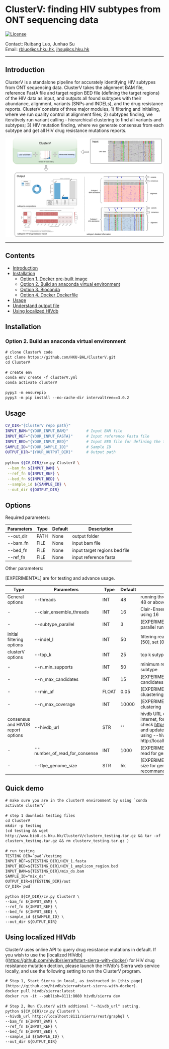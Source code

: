 # ClusterV: finding HIV subtypes from ONT sequencing data

[![License](https://img.shields.io/badge/License-BSD%203--Clause-blue.svg)](https://opensource.org/licenses/BSD-3-Clause) 


Contact: Ruibang Luo, Junhao Su  
Email: rbluo@cs.hku.hk, jhsu@cs.hku.hk  

----

## Introduction
ClusterV is a standalone pipeline for accurately identifying HIV subtypes from ONT sequencing data.  ClusterV takes the alignment BAM file, reference FastA file and target region BED file (defining the target regions) of the HIV data as input, and outputs all found subtypes with their abundance, alignment, variants (SNPs and INDELs), and the drug resistance reports. ClusterV consists of three major modules, 1) filtering and initialing, where we run quality control at alignment files; 2) subtypes finding, we iteratively run variant calling - hierarchical clustering to find all variants and subtypes; 3) HIV mutation finding, where we generate consensus from each subtype and get all HIV drug resistance mutations reports. 

<img src="./docs/github_wf.png" width = "800" alt="ClusterV wf">

---

## Contents

* [Introduction](#introduction)
* [Installation](#installation)
  + [Option 1. Docker pre-built image](#option-1-docker-pre-built-image)
  + [Option 2. Build an anaconda virtual environment](#option-2-build-an-anaconda-virtual-environment)
  + [Option 3. Bioconda](#option-3-bioconda)
  + [Option 4. Docker Dockerfile](#option-4-docker-dockerfile)
* [Usage](#usage)
* [Understand output file](/docs/output.md)
* [Using localized HIVdb](#using-localized-hivdb)

## Installation


### Option 2. Build an anaconda virtual environment

```
# clone ClusterV code
git clone https://github.com/HKU-BAL/ClusterV.git
cd ClusterV

# create env
conda env create -f clusterV.yml
conda activate clusterV 

pypy3 -m ensurepip
pypy3 -m pip install --no-cache-dir intervaltree==3.0.2

```


## Usage

```bash
CV_DIR="{ClusterV repo path}"
INPUT_BAM="{YOUR_INPUT_BAM}"        # Input BAM file
INPUT_REF="{YOUR_INPUT_FASTA}"      # Input reference Fasta file
INPUT_BED="{YOUR_INPUT_BED}"        # Input BED file for defining the target region
SAMPLE_ID="{YOUR_SAMPLE_ID}"        # Sample ID
OUTPUT_DIR="{YOUR_OUTPUT_DIR}"      # Output path

python ${CV_DIR}/cv.py ClusterV \
 --bam_fn ${INPUT_BAM} \
 --ref_fn ${INPUT_REF} \
 --bed_fn ${INPUT_BED} \
 --sample_id ${SAMPLE_ID} \
 --out_dir ${OUTPUT_DIR}
```

## Options

Required parameters:

| Parameters | Type | Default | Description                   |
|------------|------|---------|-------------------------------|
| --out_dir  | PATH | None    | output folder                 |
| --bam_fn   | FILE | None    | input bam file                |
| --bed_fn   | FILE | None    | input target regions bed file |
| --ref_fn   | FILE | None    | input reference fasta         |

Other parameters:

[EXPERIMENTAL] are for testing and advance usage.

| Type                               | Parameters                    | Type  | Default | Description                                                                                                                                                                                                              |
|------------------------------------|-------------------------------|-------|---------|--------------------------------------------------------------------------------------------------------------------------------------------------------------------------------------------------------------------------|
| General options                    | --threads                     | INT   | 48      | running threads, we recommend using 48 or above                                                                                                                                                                          |
| -                                  | --clair_ensemble_threads      | INT   | 16      | Clair-Ensemble threads, we recommend using 16                                                                                                                                                                            |
| -                                  | --subtype_parallel            | INT   | 3       | [EXPERIMENTAL] number of sutypes parallel run Clair                                                                                                                                                                      |
| initial filtering options          | --indel_l                     | INT   | 50      | filtering read with indel length > indel_l [50], set [0] to disable filtering                                                                                                                                            |
| clusterV options                   | --top_k                       | INT   | 25      | top k sutypes to output                                                                                                                                                                                                  |
| -                                  | --n_min_supports              | INT   | 50      | minimum read support for creating a subtype                                                                                                                                                                              |
| -                                  | --n_max_candidates            | INT   | 15      | [EXPERIMENTAL] number of selected candidates for clustering                                                                                                                                                              |
| -                                  | --min_af                      | FLOAT | 0.05    | [EXPERIMENTAL] minimum AF when cluastering                                                                                                                                                                               |
| -                                  | --n_max_coverage              | INT   | 10000   | [EXPERIMENTAL] max read for clustering                                                                                                                                                                                   |
| consensus and HIVDB report options | --hivdb_url                   | STR   | ""      | hivdb URL default query from the internet, for localizing the HIVDB, please check https://github.com/hivdb/sierra, and update this setting accordingly, e.g. using --hivdb_url http://localhost:8111/sierra/rest/graphql |
| -                                  | --number_of_read_for_consense | INT   | 1000    | [EXPERIMENTAL] number of original read for generating consense                                                                                                                                                           |
| -                                  | --flye_genome_size            | STR   | 5k      | [EXPERIMEANTAL], flye --genome-size for generating consensus, we recommand using 5k for HIV genome                                                                                                                       |

## Quick demo

```
# make sure you are in the clusterV environment by using `conda activate clusterV`

# step 1 downloda testing files
cd ClusterV
mkdir -p testing
(cd testing && wget http://www.bio8.cs.hku.hk/ClusterV/clusterv_testing.tar.gz && tar -xf clusterv_testing.tar.gz && rm clusterv_testing.tar.gz )

# run testing
TESTING_DIR=`pwd`/testing
INPUT_REF=${TESTING_DIR}/HIV_1.fasta
INPUT_BED=${TESTING_DIR}/HIV_1_amplicon_region.bed
INPUT_BAM=${TESTING_DIR}/mix_ds.bam
SAMPLE_ID="mix_ds"
OUTPUT_DIR=${TESTING_DIR}/out
CV_DIR=`pwd`

python ${CV_DIR}/cv.py ClusterV \
--bam_fn ${INPUT_BAM} \
--ref_fn ${INPUT_REF} \
--bed_fn ${INPUT_BED} \
--sample_id ${SAMPLE_ID} \
--out_dir ${OUTPUT_DIR}
```

## Using localized HIVdb

ClusterV uses online API to query drug resistance mutations in default. If you wish to use the [localized HIVdb]((https://github.com/hivdb/sierra#start-sierra-with-docker) for HIV drug resistance mutation dection, please launch the HIVdb's Sierra web service locally, and use the following setting to run the ClusterV program.

```
# Step 1, Start Sierra in local, as instructed in [this page](https://github.com/hivdb/sierra#start-sierra-with-docker).
docker pull hivdb/sierra:latest
docker run -it --publish=8111:8080 hivdb/sierra dev

# Step 2, Run ClusterV with addtional "--hivdb_url" setting.
python ${CV_DIR}/cv.py ClusterV \
--hivdb_url http://localhost:8111/sierra/rest/graphql \
--bam_fn ${INPUT_BAM} \
--ref_fn ${INPUT_REF} \
--bed_fn ${INPUT_BED} \
--sample_id ${SAMPLE_ID} \
--out_dir ${OUTPUT_DIR}
```
